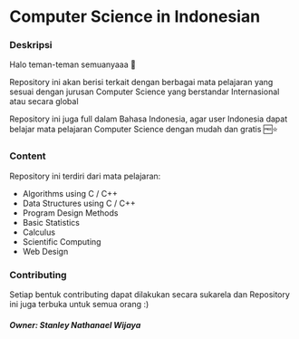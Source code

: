 # Computer Science in Indonesian

### Deskripsi

Halo teman-teman semuanyaaa 👋

Repository ini akan berisi terkait dengan berbagai mata pelajaran yang sesuai dengan jurusan Computer Science yang berstandar Internasional atau secara global

Repository ini juga full dalam Bahasa Indonesia, agar user Indonesia dapat belajar mata pelajaran Computer Science dengan mudah dan gratis 🆓⭐

### Content

Repository ini terdiri dari mata pelajaran:
- Algorithms using C / C++
- Data Structures using C / C++
- Program Design Methods
- Basic Statistics
- Calculus
- Scientific Computing
- Web Design

### Contributing

Setiap bentuk contributing dapat dilakukan secara sukarela dan Repository ini juga terbuka untuk semua orang :)

##### Owner: Stanley Nathanael Wijaya

